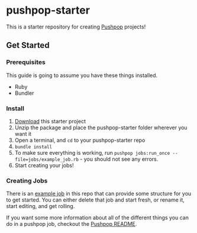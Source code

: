# pushpop-starter

This is a starter repository for creating [Pushpop](https://github.com/pushpop-project/pushpop) projects!

## Get Started

### Prerequisites

This guide is going to assume you have these things installed.

- Ruby
- Bundler

### Install

1. [Download](https://github.com/pushpop-project/pushpop-starter/archive/master.zip) this starter project
2. Unzip the package and place the pushpop-starter folder wherever you want it
3. Open a terminal, and `cd` to your pushpop-starter repo
4. `bundle install`
5. To make sure everything is working, run `pushpop jobs:run_once --file=jobs/example_job.rb` - you should not see any errors.
6. Start creating your jobs!

### Creating Jobs

There is an [example job](jobs/example_job.rb) in this repo that can provide some structure for you to get started. You can either delete that job and start fresh, or rename it, start editing, and get rolling.

If you want some more information about all of the different things you can do in a pushpop job, checkout the [Pushpop README](https://github.com/pushpop-project/pushpop#quickstart).
